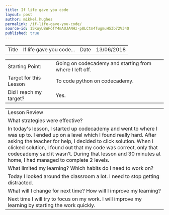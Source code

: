 ```yaml
---
title: If life gave you code
layout: post
author: mikkel.hughes
permalink: /if-life-gave-you-code/
source-id: 15KuyUBWFofY4mAUJANHz-p8LCtm4TugmuHS3b72V34Q
published: true
---
```

<table>
  <tr>
    <td>Title</td>
    <td>If life gave you code...</td>
    <td>    Date</td>
    <td>13/06/2018</td>
  </tr>
</table>


<table>
  <tr>
    <td>Starting Point:</td>
    <td>Going on codecademy and starting from where I left off.</td>
  </tr>
  <tr>
    <td>Target for this Lesson</td>
    <td>To code python on codecademy.</td>
  </tr>
  <tr>
    <td>Did I reach my target? </td>
    <td>Yes.</td>
  </tr>
</table>


<table>
  <tr>
    <td>Lesson Review</td>
  </tr>
  <tr>
    <td>What strategies were effective?</td>
  </tr>
  <tr>
    <td>In today's lesson, I started up codecademy and went to where I was up to. I ended up on a level which I found really hard. After asking the teacher for help, I decided to click solution. When I clicked solution, I found out that my code was correct, only that codecademy said it wasn’t. During that lesson and 30 minutes at home, I had managed to complete 2 levels.</td>
  </tr>
  <tr>
    <td>What limited my learning? Which habits do I need to work on?</td>
  </tr>
  <tr>
    <td>Today I looked around the classroom a lot. I need to stop getting distracted.</td>
  </tr>
  <tr>
    <td>What will I change for next time? How will I improve my learning?</td>
  </tr>
  <tr>
    <td>Next time I will try to focus on my work. I will improve my learning by starting the work quickly.</td>
  </tr>
</table>


